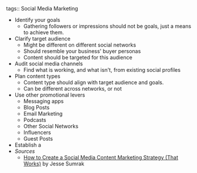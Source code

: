 tags:: Social Media Marketing

- Identify your goals
	- Gathering followers or impressions should not be goals, just a means to achieve them.
- Clarify target audience
	- Might be different on different social networks
	- Should resemble your business' buyer personas
	- Content should be targeted for this audience
- Audit social media channels
	- Find what is working, and what isn't, from existing social profiles
- Plan content types
	- Content type should align with target audience and goals.
	- Can be different across networks, or not
- Use other promotional levers
	- Messaging apps
	- Blog Posts
	- Email Marketing
	- Podcasts
	- Other Social Networks
	- Influencers
	- Guest Posts
- Establish a
- *Sources*
	- [How to Create a Social Media Content Marketing Strategy (That Works)](https://sendgrid.com/blog/social-media-content-marketing-strategy) by Jesse Sumrak